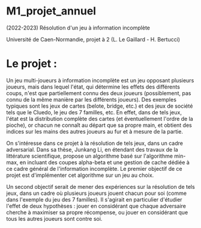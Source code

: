 # M1_projet_annuel
(2022-2023) Résolution d'un jeu à information incomplète

Université de Caen-Normandie, projet à 2 (L. Le Gaillard - H. Bertucci)

# Le projet :

Un jeu multi-joueurs à information incomplète est un jeu opposant plusieurs joueurs, mais dans lequel l'état, qui détermine les effets des différents coups, n'est que partiellement connu des deux joueurs (possiblement, pas connu de la même manière par les différents joueurs). Des exemples typiques sont les jeux de cartes (belote, bridge, etc.) et des jeux de société tels que le Cluedo, le jeu des 7 familles, etc. En effet, dans de tels jeux, l'état est la distribution complète des cartes (et éventuellement l'ordre de la pioche), or chacun ne connaît au départ que sa propre main, et obtient des indices sur les mains des autres joueurs au fur et à mesure de la partie.

On s'intéresse dans ce projet à la résolution de tels jeux, dans un cadre adversarial. Dans sa thèse, Junkang Li, en étendant des travaux de la littérature scientifique, propose un algorithme basé sur l'algorithme min-max, en incluant des coupes alpha-beta et une gestion de cache dédiée à ce cadre général de l'information incomplète. Le premier objectif de ce projet est d'implémenter cet algorithme sur un jeu au choix.

Un second objectif serait de mener des expériences sur la résolution de tels jeux, dans un cadre où plusieurs joueurs jouent chacun pour soi (comme dans l'exemple du jeu des 7 familles). Il s'agirait en particulier d'étudier l'effet de deux hypothèses : jouer en considérant que chaque adversaire cherche à maximiser sa propre récompense, ou jouer en considérant que tous les autres joueurs sont contre soi.
